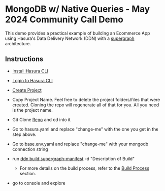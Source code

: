 # MongoDB w/ Native Queries - May 2024 Community Call Demo

This demo provides a practical example of building an Ecommerce App using Hasura's Data Delivery Network (DDN) with a [supergraph](https://supergraph.io) architecture.

## Instructions

- [Install Hasura CLI](https://hasura.io/docs/3.0/cli/installation)
- [Login to Hasura CLI](https://hasura.io/docs/3.0/cli/commands/login)
- [Create Project](https://hasura.io/docs/3.0/cli/commands/create-project)
- Copy Project Name. Feel free to delete the project folders/files that were created. Cloning the repo will regenerate all of that for you. All you need is the project name.
- Git Clone [Repo](https://github.com/hasura/mongo-communitycall-demo.git) and cd into it
- Go to hasura.yaml and replace "change-me" with the one you get in the step above.
- Go to base.env.yaml and replace "change-me" with your mongodb connection string

- run [ddn build supergraph-manifest](https://hasura.io/docs/3.0/cli/commands/build-supergraph-manifest) -d "Description of Build"
  - For more details on the build process, refer to the [Build Process](#build-process) section.
- go to console and explore
